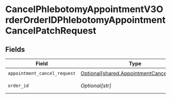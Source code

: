 # CancelPhlebotomyAppointmentV3OrderOrderIDPhlebotomyAppointmentCancelPatchRequest


## Fields

| Field                                                                                            | Type                                                                                             | Required                                                                                         | Description                                                                                      |
| ------------------------------------------------------------------------------------------------ | ------------------------------------------------------------------------------------------------ | ------------------------------------------------------------------------------------------------ | ------------------------------------------------------------------------------------------------ |
| `appointment_cancel_request`                                                                     | [Optional[shared.AppointmentCancelRequest]](undefined/models/shared/appointmentcancelrequest.md) | :heavy_check_mark:                                                                               | N/A                                                                                              |
| `order_id`                                                                                       | *Optional[str]*                                                                                  | :heavy_check_mark:                                                                               | Your Order ID.                                                                                   |